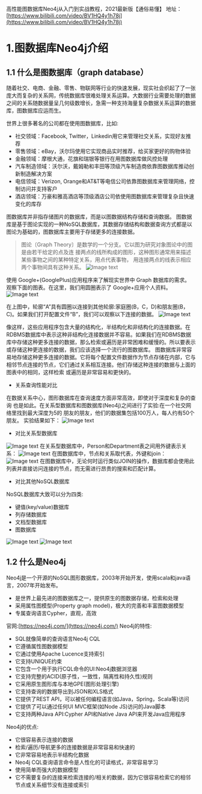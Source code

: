 高性能图数据库Neo4j从入门到实战教程，2021最新版【通俗易懂】
地址：[https://www.bilibili.com/video/BV1HQ4y1h78j](https://www.bilibili.com/video/BV1HQ4y1h78j)
# 1.图数据库Neo4j介绍
## 1.1 什么是图数据库（graph database）
随着社交、电商、金融、零售、物联网等行业的快速发展，现实社会织起了了一张庞大而复杂的关系网，传统数据库很难处理关系运算。大数据行业需要处理的数据之间的关系随数据量呈几何级数增长，急需一种支持海量复杂数据关系运算的数据库，图数据库应运而生。

世界上很多著名的公司都在使用图数据库，比如:
* 社交领域：Facebook, Twitter，Linkedin用它来管理社交关系，实现好友推荐
* 零售领域：eBay，沃尔玛使用它实现商品实时推荐，给买家更好的购物体验
* 金融领域：摩根大通，花旗和瑞银等银行在用图数据库做风控处理
* 汽车制造领域：沃尔沃，戴姆勒和丰田等顶级汽车制造商依靠图数据库推动创新制造解决方案
* 电信领域：Verizon, Orange和AT&T等电信公司依靠图数据库来管理网络，控制访问并支持客户
* 酒店领域：万豪和雅高酒店等顶级酒店公司依使用图数据库来管理复杂且快速变化的库存 

图数据库并非指存储图片的数据库，而是以图数据结构存储和查询数据。
图数据库是基于图论实现的一种NoSQL数据库，其数据存储结构和数据查询方式都是以图论为基础的，图数据库主要用于存储更多的连接数据。
> 图论〔Graph Theory〕是数学的一个分支。它以图为研究对象图论中的图是由若干给定的点及连 接两点的线所构成的图形，这种图形通常用来描述某些事物之间的某种特定关系，用点代表事物， 用连接两点的线表示相应两个事物间具有这种关系。
> ![Image text](image/高性能图数据库Neo4j从入门到实战教程/1.png)

使用 Google+(GooglePlus)应用程序来了解现实世界中 Graph 数据库的需求。 观察下面的图表。在这里，我们用圆圈表示了 Google+应用个人资料。
![Image text](image/高性能图数据库Neo4j从入门到实战教程/2.png)


在上图中，轮廓“A”具有圆圈以连接到其他轮廓:家庭圈(B，C，D)和朋友圈(B，C)。如果我们打开配置文件“B”，我们可以观察以下连接的数据。
![Image text](image/高性能图数据库Neo4j从入门到实战教程/3.png)

像这样，这些应用程序包含大量的结构化，半结构化和非结构化的连接数据。在RDBMS数据库中表示这种非结构化连接数据并不容易。如果我们在RDBMS数据库中存储这种更多连接的数据，那么检索或遍历是非常困难和缓慢的。所以要表示或存储这种更连接的数据，我们应该选择一个流行的图数据库。
图数据库非常容易地存储这种更多连接的数据。它将每个配置文件数据作为节点存储在内部，它与相邻节点连接的节点，它们通过关系相互连接。他们存储这种连接的数据与上面的图表中的相同，这样检索 或遍历是非常容易和更快的。

* 关系查询性能对比

在数据关系中心，图形数据库在查询速度方面非常高效，即使对于深度和复杂的查询 也是如此。在关系型数据库和图数据库(Neo4j)之间进行了实验:在一个社交网络里找到最大深度为5的 朋友的朋友，他们的数据集包括100万人，每人约有50个朋友。
实验结果如下：
![Image text](image/高性能图数据库Neo4j从入门到实战教程/4.png)

* 对比关系型数据库

![Image text](image/高性能图数据库Neo4j从入门到实战教程/5.png)
在关系型数据库中，Person和Department表之间用外键表示关系：
![Image text](image/高性能图数据库Neo4j从入门到实战教程/6.png)
在图数据库中，节点和关系取代表，外键和join：
![Image text](image/高性能图数据库Neo4j从入门到实战教程/7.png)
在图数据库中，无论何时运行类似JOIN的操作，数据库都会使用此列表并直接访问连接的节点，而无需进行昂贵的搜索和匹配计算。

* 对比其他NoSQL数据库

NoSQL数据库大致可以分为四类:
* 键值(key/value)数据库 
* 列存储数据库 
* 文档型数据库 
* 图数据库 

![Image text](image/高性能图数据库Neo4j从入门到实战教程/8.png)
![Image text](image/高性能图数据库Neo4j从入门到实战教程/9.png)

## 1.2 什么是Neo4j
Neo4j是一个开源的NoSQL图形数据库，2003年开始开发，使用scala和java语言，2007年开始发布。
* 是世界上最先进的图数据库之一，提供原生的图数据存储，检索和处理
* 采用属性图模型(Property graph model)，极大的完善和丰富图数据模型
* 专属查询语言Cypher，直观，高效

官网:[https://neo4j.com/](https://neo4j.com/)
Neo4j的特性:
* SQL就像简单的查询语言Neo4j CQL
* 它遵循属性图数据模型
* 它通过使用Apache Lucence支持索引
* 它支持UNIQUE约束
* 它包含一个用于执行CQL命令的UI:Neo4j数据浏览器
* 它支持完整的ACID(原子性，一致性，隔离性和持久性)规则
* 它采用原生图形库与本地GPE(图形处理引擎)
* 它支持查询的数据导出到JSON和XLS格式
* 它提供了REST API，可以被任何编程语言(如Java，Spring，Scala等)访问
* 它提供了可以通过任何UI MVC框架(如Node JS)访问的Java脚本
* 它支持两种Java API:Cypher API和Native Java API来开发Java应用程序

Neo4j的优点:
* 它很容易表示连接的数据
* 检索/遍历/导航更多的连接数据是非常容易和快速的
* 它非常容易地表示半结构化数据
* Neo4j CQL查询语言命令是人性化的可读格式，非常容易学习
* 使用简单而强大的数据模型
* 它不需要复杂的连接来检索连接的/相关的数据，因为它很容易检索它的相邻节点或关系细节没有连接或索引
